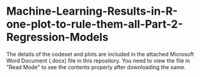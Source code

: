 # Machine-Learning-Results-in-R-one-plot-to-rule-them-all-Part-2-Regression-Models

The details of the codeset and plots are included in the attached Microsoft Word Document (.docx) file in this repository. 
You need to view the file in "Read Mode" to see the contents properly after downloading the same.
